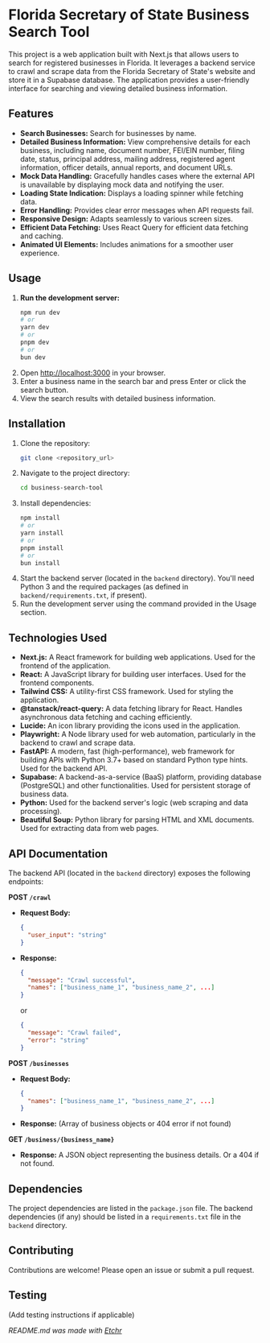 # Florida Secretary of State Business Search Tool

This project is a web application built with Next.js that allows users to search for registered businesses in Florida.  It leverages a backend service to crawl and scrape data from the Florida Secretary of State's website and store it in a Supabase database. The application provides a user-friendly interface for searching and viewing detailed business information.

## Features

* **Search Businesses:** Search for businesses by name.
* **Detailed Business Information:** View comprehensive details for each business, including name, document number, FEI/EIN number, filing date, status, principal address, mailing address, registered agent information, officer details, annual reports, and document URLs.
* **Mock Data Handling:** Gracefully handles cases where the external API is unavailable by displaying mock data and notifying the user.
* **Loading State Indication:** Displays a loading spinner while fetching data.
* **Error Handling:** Provides clear error messages when API requests fail.
* **Responsive Design:** Adapts seamlessly to various screen sizes.
* **Efficient Data Fetching:** Uses React Query for efficient data fetching and caching.
* **Animated UI Elements:**  Includes animations for a smoother user experience.

## Usage

1.  **Run the development server:**
    ```bash
    npm run dev
    # or
    yarn dev
    # or
    pnpm dev
    # or
    bun dev
    ```
2.  Open [http://localhost:3000](http://localhost:3000) in your browser.
3.  Enter a business name in the search bar and press Enter or click the search button.
4.  View the search results with detailed business information.

## Installation

1.  Clone the repository:
    ```bash
    git clone <repository_url>
    ```
2.  Navigate to the project directory:
    ```bash
    cd business-search-tool
    ```
3.  Install dependencies:
    ```bash
    npm install
    # or
    yarn install
    # or
    pnpm install
    # or
    bun install
    ```
4.  Start the backend server (located in the `backend` directory). You'll need Python 3 and the required packages (as defined in `backend/requirements.txt`, if present).
5.  Run the development server using the command provided in the Usage section.

## Technologies Used

* **Next.js:** A React framework for building web applications. Used for the frontend of the application.
* **React:** A JavaScript library for building user interfaces. Used for the frontend components.
* **Tailwind CSS:** A utility-first CSS framework. Used for styling the application.
* **@tanstack/react-query:**  A data fetching library for React.  Handles asynchronous data fetching and caching efficiently.
* **Lucide:**  An icon library providing the icons used in the application.
* **Playwright:**  A Node library used for web automation, particularly in the backend to crawl and scrape data.
* **FastAPI:** A modern, fast (high-performance), web framework for building APIs with Python 3.7+ based on standard Python type hints.  Used for the backend API.
* **Supabase:** A backend-as-a-service (BaaS) platform, providing database (PostgreSQL) and other functionalities. Used for persistent storage of business data.
* **Python:** Used for the backend server's logic (web scraping and data processing).
* **Beautiful Soup:** Python library for parsing HTML and XML documents. Used for extracting data from web pages.


## API Documentation

The backend API (located in the `backend` directory) exposes the following endpoints:


**POST `/crawl`**

*   **Request Body:**
    ```json
    {
      "user_input": "string"
    }
    ```
*   **Response:**
    ```json
    {
      "message": "Crawl successful",
      "names": ["business_name_1", "business_name_2", ...]
    }
    ```
    or
    ```json
    {
      "message": "Crawl failed",
      "error": "string"
    }
    ```

**POST `/businesses`**

*   **Request Body:**
    ```json
    {
      "names": ["business_name_1", "business_name_2", ...]
    }
    ```
*   **Response:** (Array of business objects or 404 error if not found)


**GET `/business/{business_name}`**

*   **Response:** A JSON object representing the business details.  Or a 404 if not found.


## Dependencies

The project dependencies are listed in the `package.json` file.  The backend dependencies (if any) should be listed in a `requirements.txt` file in the `backend` directory.

## Contributing

Contributions are welcome! Please open an issue or submit a pull request.

## Testing

(Add testing instructions if applicable)



*README.md was made with [Etchr](https://etchr.dev)*